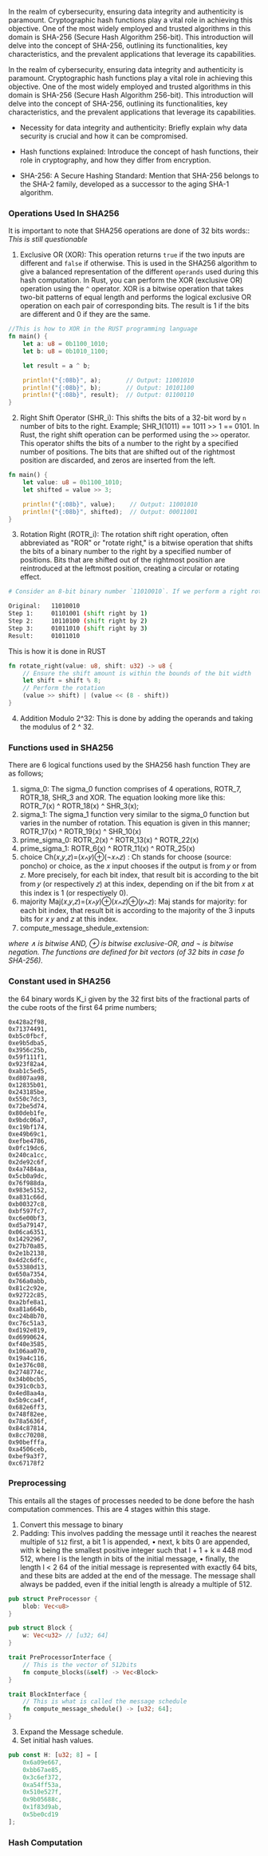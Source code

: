 In the realm of cybersecurity, ensuring data integrity and authenticity is paramount. Cryptographic hash functions play a vital role in achieving this objective. One of the most widely employed and trusted algorithms in this domain is SHA-256 (Secure Hash Algorithm 256-bit). This introduction will delve into the concept of SHA-256, outlining its functionalities, key characteristics, and the prevalent applications that leverage its capabilities.



In the realm of cybersecurity, ensuring data integrity and authenticity is paramount. Cryptographic hash functions play a vital role in achieving this objective. One of the most widely employed and trusted algorithms in this domain is SHA-256 (Secure Hash Algorithm 256-bit). This introduction will delve into the concept of SHA-256, outlining its functionalities, key characteristics, and the prevalent applications that leverage its capabilities.



- Necessity for data integrity and authenticity: Briefly explain why data security is crucial and how it can be compromised.
    
- Hash functions explained: Introduce the concept of hash functions, their role in cryptography, and how they differ from encryption.

- SHA-256: A Secure Hashing Standard: Mention that SHA-256 belongs to the SHA-2 family, developed as a successor to the aging SHA-1 algorithm.


### Operations Used In SHA256
It is important to note that SHA256 operations are done of 32 bits words:: *This is still questionable*
1.  Exclusive OR (XOR): This operation returns `true` if the two inputs are different and `false` if otherwise. This is used in the SHA256 algorithm to give a balanced representation of the different `operands` used during this hash computation. In Rust, you can perform the XOR (exclusive OR) operation using the `^` operator. XOR is a bitwise operation that takes two-bit patterns of equal length and performs the logical exclusive OR operation on each pair of corresponding bits. The result is 1 if the bits are different and 0 if they are the same.
```rust 
//This is how to XOR in the RUST programming language
fn main() {
    let a: u8 = 0b1100_1010;
    let b: u8 = 0b1010_1100;

    let result = a ^ b;

    println!("{:08b}", a);       // Output: 11001010
    println!("{:08b}", b);       // Output: 10101100
    println!("{:08b}", result);  // Output: 01100110
}
```
2. Right Shift Operator (SHR_i): This shifts the bits of a 32-bit word by `n` number of bits to the right. Example; SHR_1(1011) == 1011 >> 1 == 0101. In Rust, the right shift operation can be performed using the `>>` operator. This operator shifts the bits of a number to the right by a specified number of positions. The bits that are shifted out of the rightmost position are discarded, and zeros are inserted from the left.
```rust 
fn main() {
    let value: u8 = 0b1100_1010;
    let shifted = value >> 3;

    println!("{:08b}", value);    // Output: 11001010
    println!("{:08b}", shifted);  // Output: 00011001
}
```
3. Rotation Right  (ROTR_i): The rotation shift right operation, often abbreviated as "ROR" or "rotate right," is a bitwise operation that shifts the bits of a binary number to the right by a specified number of positions. Bits that are shifted out of the rightmost position are reintroduced at the leftmost position, creating a circular or rotating effect.
```sh
# Consider an 8-bit binary number `11010010`. If we perform a right rotation by 3 positions, the result would be:

Original:   11010010
Step 1:     01101001 (shift right by 1)
Step 2:     10110100 (shift right by 2)
Step 3:     01011010 (shift right by 3)
Result:     01011010
```
This is how it is done in RUST
```rust
fn rotate_right(value: u8, shift: u32) -> u8 {
    // Ensure the shift amount is within the bounds of the bit width
    let shift = shift % 8;
    // Perform the rotation
    (value >> shift) | (value << (8 - shift))
}
```
4. Addition Modulo 2^32: This is done by adding the operands and taking the modulus of 2 ^ 32.

### Functions used in SHA256 
There are 6 logical functions used by the SHA256 hash function They are as follows;
1. sigma_0: The sigma_0 function comprises of 4 operations, ROTR_7, ROTR_18, SHR_3 and XOR. The equation looking more like this: ROTR_7(x) ^ ROTR_18(x) ^ SHR_3(x);
2. sigma_1: The sigma_1 function very similar to the sigma_0 function but varies in the number of rotation. This equation is given in this manner; ROTR_17(x) ^ ROTR_19(x) ^ SHR_10(x)
3. prime_sigma_0: ROTR_2(x) ^ ROTR_13(x) ^ ROTR_22(x) 
4. prime_sigma_1: ROTR_6(x) ^ ROTR_11(x) ^ ROTR_25(x)
5. choice Ch(𝑥,𝑦,𝑧)=(𝑥∧𝑦)⊕(¬𝑥∧𝑧) : Ch stands for choose (source: poncho) or choice, as the 𝑥 input chooses if the output is from 𝑦 or from 𝑧. More precisely, for each bit index, that result bit is according to the bit from 𝑦 (or respectively 𝑧) at this index, depending on if the bit from 𝑥 at this index is 1 (or respectively 0).
6. majority Maj(𝑥,𝑦,𝑧)=(𝑥∧𝑦)⊕(𝑥∧𝑧)⊕(𝑦∧𝑧): Maj stands for majority: for each bit index, that result bit is according to the majority of the 3 inputs bits for 𝑥 𝑦 and 𝑧 at this index.
7. compute_message_shedule_extension: 

_where ∧ is bitwise AND, ⊕ is bitwise exclusive-OR, and ¬ is bitwise negation. The functions are defined for bit vectors (of 32 bits in case fo SHA-256)._

### Constant used in SHA256
the 64 binary words K_i given by the 32 first bits of the fractional parts of the cube roots of the first 64 prime numbers;

    0x428a2f98, 
    0x71374491, 
    0xb5c0fbcf, 
    0xe9b5dba5, 
    0x3956c25b, 
    0x59f111f1, 
    0x923f82a4, 
    0xab1c5ed5,
    0xd807aa98, 
    0x12835b01, 
    0x243185be, 
    0x550c7dc3, 
    0x72be5d74, 
    0x80deb1fe, 
    0x9bdc06a7, 
    0xc19bf174,
    0xe49b69c1, 
    0xefbe4786, 
    0x0fc19dc6, 
    0x240ca1cc, 
    0x2de92c6f, 
    0x4a7484aa, 
    0x5cb0a9dc, 
    0x76f988da,
    0x983e5152, 
    0xa831c66d, 
    0xb00327c8, 
    0xbf597fc7, 
    0xc6e00bf3, 
    0xd5a79147, 
    0x06ca6351, 
    0x14292967,
    0x27b70a85, 
    0x2e1b2138, 
    0x4d2c6dfc, 
    0x53380d13, 
    0x650a7354, 
    0x766a0abb, 
    0x81c2c92e, 
    0x92722c85,
    0xa2bfe8a1, 
    0xa81a664b, 
    0xc24b8b70, 
    0xc76c51a3, 
    0xd192e819, 
    0xd6990624, 
    0xf40e3585, 
    0x106aa070,
    0x19a4c116, 
    0x1e376c08, 
    0x2748774c, 
    0x34b0bcb5, 
    0x391c0cb3, 
    0x4ed8aa4a, 
    0x5b9cca4f, 
    0x682e6ff3,
    0x748f82ee, 
    0x78a5636f, 
    0x84c87814, 
    0x8cc70208, 
    0x90befffa, 
    0xa4506ceb, 
    0xbef9a3f7, 
    0xc67178f2


### Preprocessing
This entails all the stages of processes needed to be done before the hash computation commences. This are 4 stages within this stage.

1. Convert this message to binary
2. Padding: This involves padding the message until it reaches the nearest multiple of `512`
	first, a bit 1 is appended,
	• next, k bits 0 are appended, with k being the smallest positive integer such that l + 1 + k ≡ 448
	mod 512, where l is the length in bits of the initial message,
	• finally, the length l < 2
	64 of the initial message is represented with exactly 64 bits, and these bits
	are added at the end of the message.
	The message shall always be padded, even if the initial length is already a multiple of 512.

```rust 
pub struct PreProcessor {
	blob: Vec<u8>
}

pub struct Block {
	w: Vec<u32> // [u32; 64]
}

trait PreProcessorInterface {
	// This is the vector of 512bits
	fn compute_blocks(&self) -> Vec<Block>
}

trait BlockInterface {
	// This is what is called the message schedule
	fn compute_message_shedule() -> [u32; 64];
}
```
3. Expand the Message schedule.
4. Set initial hash values.
```rust 
pub const H: [u32; 8] = [
    0x6a09e667, 
    0xbb67ae85, 
    0x3c6ef372, 
    0xa54ff53a, 
    0x510e527f, 
    0x9b05688c, 
    0x1f83d9ab, 
    0x5be0cd19
];
```


### Hash Computation 
